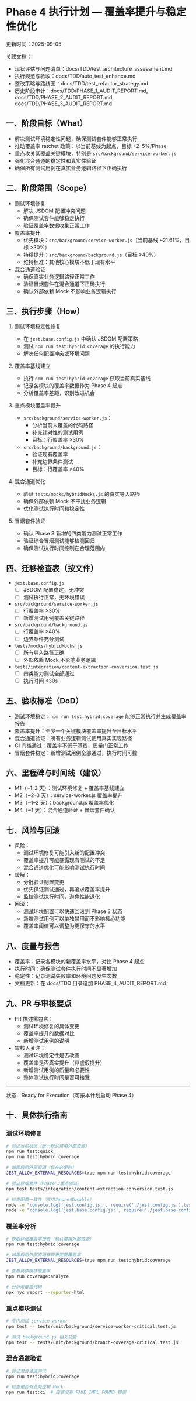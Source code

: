 # Phase 4 执行计划 — 覆盖率提升与稳定性优化

更新时间：2025-09-05

关联文档：
- 现状评估与问题清单：docs/TDD/test_architecture_assessment.md
- 执行规范与验收：docs/TDD/auto_test_enhance.md
- 整改策略与路线图：docs/TDD/test_refactor_strategy.md
- 历史阶段审计：docs/TDD/PHASE_1_AUDIT_REPORT.md, docs/TDD/PHASE_2_AUDIT_REPORT.md, docs/TDD/PHASE_3_AUDIT_REPORT.md

## 一、阶段目标（What）
- 解决测试环境稳定性问题，确保测试套件能够正常执行
- 推动覆盖率 ratchet 政策：以当前基线为起点，目标 +2–5%/Phase
- 重点攻关低覆盖关键模块，特别是 `src/background/service-worker.js`
- 强化混合通道的稳定性和真实性验证
- 确保所有测试用例在真实业务逻辑路径下正确执行

## 二、阶段范围（Scope）
- 测试环境修复
  - 解决 JSDOM 配置冲突问题
  - 确保测试套件能够稳定执行
  - 验证覆盖率数据收集正常工作
- 覆盖率提升
  - 优先模块：`src/background/service-worker.js`（当前基线 ~21.61%，目标 >30%）
  - 持续提升：`src/background/background.js`（目标 >40%）
  - 维持标准：其他核心模块不低于现有水平
- 混合通道验证
  - 确保真实业务逻辑路径正常工作
  - 验证冒烟套件在混合通道下正确执行
  - 确认外部依赖 Mock 不影响业务逻辑执行

## 三、执行步骤（How）
1) 测试环境稳定性修复
   - 在 `jest.base.config.js` 中确认 JSDOM 配置策略
   - 测试 `npm run test:hybrid:coverage` 的执行能力
   - 解决任何配置冲突或环境问题

2) 覆盖率基线建立
   - 执行 `npm run test:hybrid:coverage` 获取当前真实基线
   - 记录各模块的覆盖率数据作为 Phase 4 起点
   - 分析覆盖率差距，识别改进机会

3) 重点模块覆盖率提升
   - `src/background/service-worker.js`：
     - 分析当前未覆盖的代码路径
     - 补充针对性的测试用例
     - 目标：行覆盖率 >30%
   - `src/background/background.js`：
     - 验证现有覆盖率
     - 补充边界条件测试
     - 目标：行覆盖率 >40%

4) 混合通道优化
   - 验证 `tests/mocks/hybridMocks.js` 的真实导入路径
   - 确保外部依赖 Mock 不干扰业务逻辑
   - 优化测试执行时间和稳定性

5) 冒烟套件验证
   - 确认 Phase 3 新增的四类能力测试正常工作
   - 验证综合冒烟测试能够检测回归
   - 确保测试执行时间控制在合理范围内

## 四、迁移检查表（按文件）
- `jest.base.config.js`
  - [ ] JSDOM 配置稳定，无冲突
  - [ ] 测试执行正常，无环境错误

- `src/background/service-worker.js`
  - [ ] 行覆盖率 >30%
  - [ ] 新增测试用例覆盖关键路径

- `src/background/background.js`
  - [ ] 行覆盖率 >40%
  - [ ] 边界条件充分测试

- `tests/mocks/hybridMocks.js`
  - [ ] 所有导入路径正确
  - [ ] 外部依赖 Mock 不影响业务逻辑

- `tests/integration/content-extraction-conversion.test.js`
  - [ ] 四类能力测试全部通过
  - [ ] 执行时间 <30s

## 五、验收标准（DoD）
- 测试环境稳定：`npm run test:hybrid:coverage` 能够正常执行并生成覆盖率报告
- 覆盖率提升：至少一个关键模块覆盖率提升至目标水平
- 混合通道验证：所有业务逻辑测试使用真实实现路径
- CI 门槛通过：覆盖率不低于基线，质量门正常工作
- 冒烟套件稳定：新增测试用例全部通过，执行时间可控

## 六、里程碑与时间线（建议）
- M1（~1–2 天）：测试环境修复 + 覆盖率基线建立
- M2（~2–3 天）：service-worker.js 覆盖率提升
- M3（~1–2 天）：background.js 覆盖率优化
- M4（~1 天）：混合通道验证 + 冒烟套件确认

## 七、风险与回滚
- 风险：
  - 测试环境修复可能引入新的配置冲突
  - 覆盖率提升可能暴露现有测试的不足
  - 混合通道优化可能影响测试执行时间
- 缓解：
  - 分批验证配置变更
  - 优先保证测试通过，再追求覆盖率提升
  - 监控测试执行时间，避免性能退化
- 回滚：
  - 测试环境配置可以快速回滚到 Phase 3 状态
  - 新增测试用例可以单独禁用而不影响核心功能
  - 覆盖率阈值可以调整为更保守的水平

## 八、度量与报告
- 覆盖率：记录各模块的新覆盖率水平，对比 Phase 4 起点
- 执行时间：确保测试套件执行时间不显著增加
- 稳定性：记录测试失败率和环境问题发生次数
- 文档更新：在 docs/TDD 目录追加 PHASE_4_AUDIT_REPORT.md

## 九、PR 与审核要点
- PR 描述需包含：
  - 测试环境修复的具体变更
  - 覆盖率提升的数据对比
  - 新增测试用例的说明
- 审核人关注：
  - 测试环境稳定性是否改善
  - 覆盖率是否真实提升（非虚假提升）
  - 新增测试用例的质量和必要性
  - 整体测试执行时间是否可接受

---
状态：Ready for Execution（可按本计划启动 Phase 4）

## 十、具体执行指南

### 测试环境修复
```bash
# 验证当前状态（统一默认禁用外部资源）
npm run test:quick
npm run test:hybrid:coverage

# 如需启用外部资源（仅在必要时）
JEST_ALLOW_EXTERNAL_RESOURCES=true npm run test:hybrid:coverage

# 验证冒烟套件（Phase 3重点验证）
npm test tests/integration/content-extraction-conversion.test.js

# 检查配置一致性（应均为none或usable）
node -e "console.log('jest.config.js:', require('./jest.config.js').testEnvironmentOptions.resources)"
node -e "console.log('jest.base.config.js:', require('./jest.base.config.js').testEnvironmentOptions.resources)"
```

### 覆盖率分析
```bash
# 获取详细覆盖率报告（默认禁用外部资源）
npm run test:hybrid:coverage

# 如需启用外部资源获取更完整覆盖率
JEST_ALLOW_EXTERNAL_RESOURCES=true npm run test:hybrid:coverage

# 查看具体模块覆盖率
npm run coverage:analyze

# 分析未覆盖代码
npx nyc report --reporter=html
```

### 重点模块测试
```bash
# 专门测试 service-worker
npm test -- tests/unit/background/service-worker-critical.test.js

# 测试 background.js 相关功能
npm test -- tests/unit/background/branch-coverage-critical.test.js
```

### 混合通道验证
```bash
# 验证混合通道测试
npm run test:hybrid:coverage

# 检查是否有业务逻辑 Mock
npm run test:ci  # 应该没有 FAKE_IMPL_FOUND 错误
```
